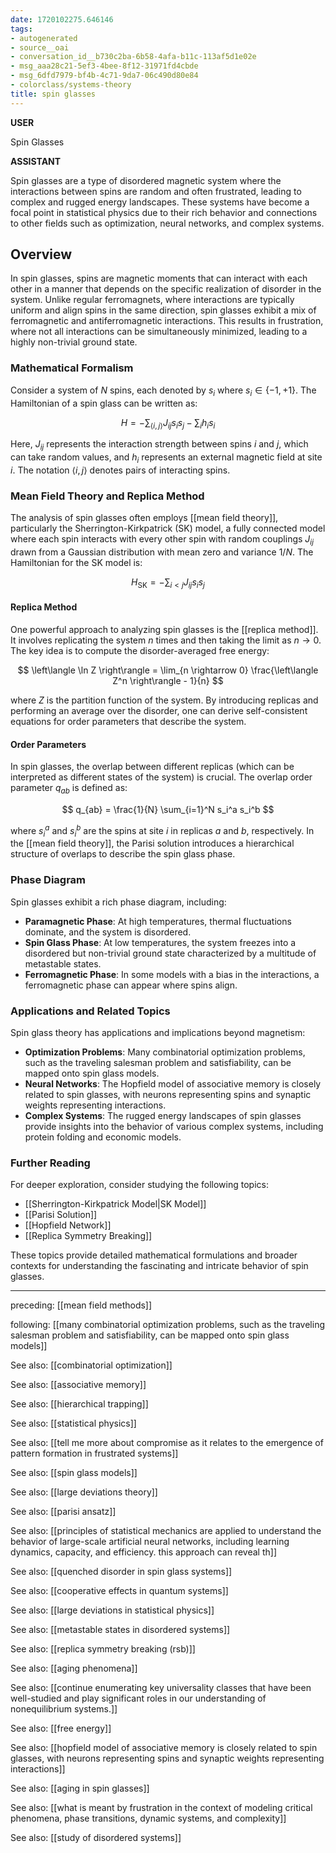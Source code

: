 ```yaml
---
date: 1720102275.646146
tags:
- autogenerated
- source__oai
- conversation_id__b730c2ba-6b58-4afa-b11c-113af5d1e02e
- msg_aaa28c21-5ef3-4bee-8f12-31971fd4cbde
- msg_6dfd7979-bf4b-4c71-9da7-06c490d80e84
- colorclass/systems-theory
title: spin glasses
---
```


**USER**

Spin Glasses


**ASSISTANT**

Spin glasses are a type of disordered magnetic system where the interactions between spins are random and often frustrated, leading to complex and rugged energy landscapes. These systems have become a focal point in statistical physics due to their rich behavior and connections to other fields such as optimization, neural networks, and complex systems.

## Overview

In spin glasses, spins are magnetic moments that can interact with each other in a manner that depends on the specific realization of disorder in the system. Unlike regular ferromagnets, where interactions are typically uniform and align spins in the same direction, spin glasses exhibit a mix of ferromagnetic and antiferromagnetic interactions. This results in frustration, where not all interactions can be simultaneously minimized, leading to a highly non-trivial ground state.

### Mathematical Formalism

Consider a system of $N$ spins, each denoted by $s_i$ where $s_i \in \{-1, +1\}$. The Hamiltonian of a spin glass can be written as:

$$
H = -\sum_{\langle i, j \rangle} J_{ij} s_i s_j - \sum_i h_i s_i
$$

Here, $J_{ij}$ represents the interaction strength between spins $i$ and $j$, which can take random values, and $h_i$ represents an external magnetic field at site $i$. The notation $\langle i, j \rangle$ denotes pairs of interacting spins.

### Mean Field Theory and Replica Method

The analysis of spin glasses often employs [[mean field theory]], particularly the Sherrington-Kirkpatrick (SK) model, a fully connected model where each spin interacts with every other spin with random couplings $J_{ij}$ drawn from a Gaussian distribution with mean zero and variance $1/N$. The Hamiltonian for the SK model is:

$$
H_{\text{SK}} = -\sum_{i < j} J_{ij} s_i s_j
$$

#### Replica Method

One powerful approach to analyzing spin glasses is the [[replica method]]. It involves replicating the system $n$ times and then taking the limit as $n \rightarrow 0$. The key idea is to compute the disorder-averaged free energy:

$$
\left\langle \ln Z \right\rangle = \lim_{n \rightarrow 0} \frac{\left\langle Z^n \right\rangle - 1}{n}
$$

where $Z$ is the partition function of the system. By introducing replicas and performing an average over the disorder, one can derive self-consistent equations for order parameters that describe the system.

#### Order Parameters

In spin glasses, the overlap between different replicas (which can be interpreted as different states of the system) is crucial. The overlap order parameter $q_{ab}$ is defined as:

$$
q_{ab} = \frac{1}{N} \sum_{i=1}^N s_i^a s_i^b
$$

where $s_i^a$ and $s_i^b$ are the spins at site $i$ in replicas $a$ and $b$, respectively. In the [[mean field theory]], the Parisi solution introduces a hierarchical structure of overlaps to describe the spin glass phase.

### Phase Diagram

Spin glasses exhibit a rich phase diagram, including:

- **Paramagnetic Phase**: At high temperatures, thermal fluctuations dominate, and the system is disordered.
- **Spin Glass Phase**: At low temperatures, the system freezes into a disordered but non-trivial ground state characterized by a multitude of metastable states.
- **Ferromagnetic Phase**: In some models with a bias in the interactions, a ferromagnetic phase can appear where spins align.

### Applications and Related Topics

Spin glass theory has applications and implications beyond magnetism:

- **Optimization Problems**: Many combinatorial optimization problems, such as the traveling salesman problem and satisfiability, can be mapped onto spin glass models.
- **Neural Networks**: The Hopfield model of associative memory is closely related to spin glasses, with neurons representing spins and synaptic weights representing interactions.
- **Complex Systems**: The rugged energy landscapes of spin glasses provide insights into the behavior of various complex systems, including protein folding and economic models.

### Further Reading

For deeper exploration, consider studying the following topics:

- [[Sherrington-Kirkpatrick Model|SK Model]]
- [[Parisi Solution]]
- [[Hopfield Network]]
- [[Replica Symmetry Breaking]]

These topics provide detailed mathematical formulations and broader contexts for understanding the fascinating and intricate behavior of spin glasses.


---

preceding: [[mean field methods]]  


following: [[many combinatorial optimization problems, such as the traveling salesman problem and satisfiability, can be mapped onto spin glass models]]

See also: [[combinatorial optimization]]


See also: [[associative memory]]


See also: [[hierarchical trapping]]


See also: [[statistical physics]]


See also: [[tell me more about compromise as it relates to the emergence of pattern formation in frustrated systems]]


See also: [[spin glass models]]


See also: [[large deviations theory]]


See also: [[parisi ansatz]]


See also: [[principles of statistical mechanics are applied to understand the behavior of large-scale artificial neural networks, including learning dynamics, capacity, and efficiency. this approach can reveal th]]


See also: [[quenched disorder in spin glass systems]]


See also: [[cooperative effects in quantum systems]]


See also: [[large deviations in statistical physics]]


See also: [[metastable states in disordered systems]]


See also: [[replica symmetry breaking (rsb)]]


See also: [[aging phenomena]]


See also: [[continue enumerating key universality classes that have been well-studied and play significant roles in our understanding of nonequilibrium systems.]]


See also: [[free energy]]


See also: [[hopfield model of associative memory is closely related to spin glasses, with neurons representing spins and synaptic weights representing interactions]]


See also: [[aging in spin glasses]]


See also: [[what is meant by frustration in the context of modeling critical phenomena, phase transitions, dynamic systems, and complexity]]


See also: [[study of disordered systems]]